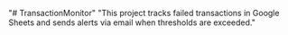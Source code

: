 "# TransactionMonitor" 
"This project tracks failed transactions in Google Sheets and sends alerts via email when thresholds are exceeded." 
